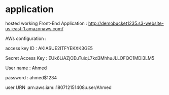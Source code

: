 # application


hosted working Front-End Application : http://demobucket1235.s3-website-us-east-1.amazonaws.com/

AWs configuration :

access key ID :        AKIASUE2ITFYEKXK3GE5

Secret Access Key : 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

User name : Ahmed 

password : ahmed$1234

user URN :arn:aws:iam::180712151408:user/Ahmed
